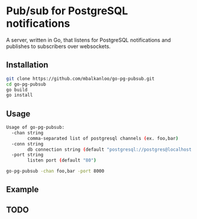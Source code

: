 # Pub/sub for PostgreSQL notifications

A server, written in Go, that listens for PostgreSQL notifications and publishes to subscribers over websockets.

## Installation

```bash
git clone https://github.com/mbalkanloo/go-pg-pubsub.git
cd go-pg-pubsub
go build
go install
```

## Usage

```bash
Usage of go-pg-pubsub:
  -chan string
        comma-separated list of postgresql channels (ex. foo,bar)
  -conn string
        db connection string (default "postgresql://postgres@localhost:5432")
  -port string
        listen port (default "80")
```

```bash
go-pg-pubsub -chan foo,bar -port 8000
```

## Example

## TODO
